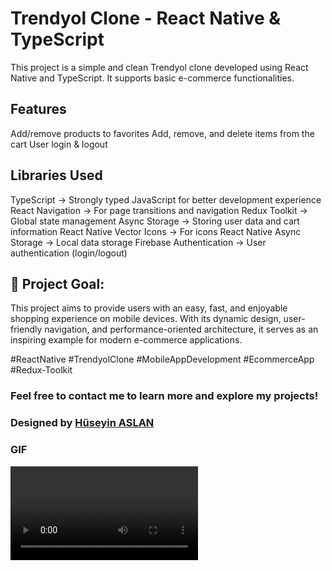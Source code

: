 # Trendyol Clone - React Native & TypeScript

This project is a simple and clean Trendyol clone developed using React Native and TypeScript. It supports basic e-commerce functionalities.

## Features
Add/remove products to favorites
Add, remove, and delete items from the cart
User login & logout


## Libraries Used
TypeScript → Strongly typed JavaScript for better development experience
React Navigation → For page transitions and navigation
Redux Toolkit → Global state management
Async Storage → Storing user data and cart information
React Native Vector Icons → For icons
React Native Async Storage → Local data storage
Firebase Authentication → User authentication (login/logout)



## 🌟 Project Goal:

This project aims to provide users with an easy, fast, and enjoyable shopping experience on mobile devices. With its dynamic design, user-friendly navigation, and performance-oriented architecture, it serves as an inspiring example for modern e-commerce applications.



#ReactNative #TrendyolClone #MobileAppDevelopment #EcommerceApp  #Redux-Toolkit

### Feel free to contact me to learn more and explore my projects!


###  Designed by <a href="https://www.linkedin.com/in/h%C3%BCseyin-aslan-128519203/" target="_blank">Hüseyin ASLAN</a> 


### GIF

![](./assets/REC-gif2.mp4)


